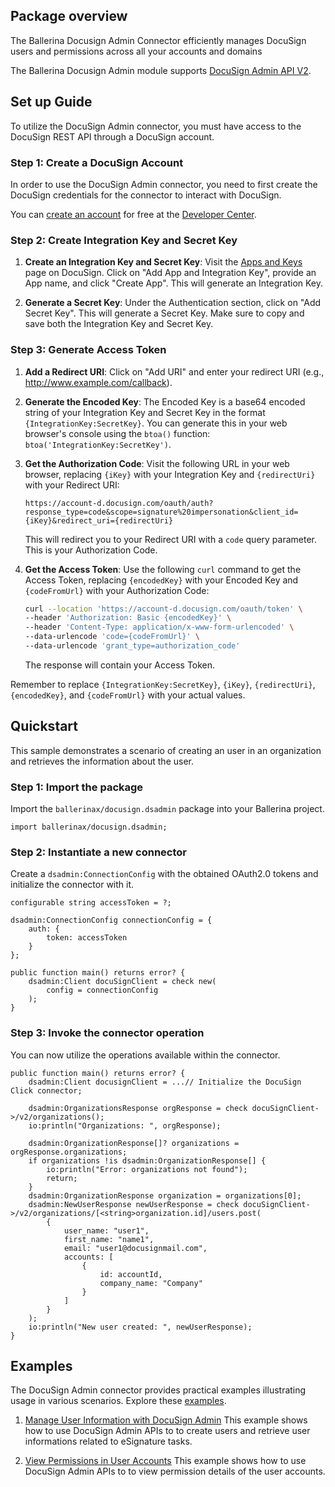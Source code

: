 ## Package overview

The Ballerina Docusign Admin Connector efficiently manages DocuSign users and permissions across all your accounts and domains

The Ballerina Docusign Admin module supports [DocuSign Admin API V2](https://github.com/docusign/OpenAPI-Specifications/blob/master/admin.rest.swagger-v2.1.json).

## Set up Guide

To utilize the DocuSign Admin connector, you must have access to the DocuSign REST API through a DocuSign account.

### Step 1: Create a DocuSign Account

In order to use the DocuSign Admin connector, you need to first create the DocuSign credentials for the connector to interact with DocuSign.

You can [create an account](https://go.docusign.com/o/sandbox/) for free at the [Developer Center](https://developers.docusign.com/).

### Step 2: Create Integration Key and Secret Key

1. **Create an Integration Key and Secret Key**: Visit the [Apps and Keys](https://admindemo.docusign.com/apps-and-keys) page on DocuSign. Click on "Add App and Integration Key", provide an App name, and click "Create App". This will generate an Integration Key.

2. **Generate a Secret Key**: Under the Authentication section, click on "Add Secret Key". This will generate a Secret Key. Make sure to copy and save both the Integration Key and Secret Key.

### Step 3: Generate Access Token

1. **Add a Redirect URI**: Click on "Add URI" and enter your redirect URI (e.g., <http://www.example.com/callback>).

2. **Generate the Encoded Key**: The Encoded Key is a base64 encoded string of your Integration Key and Secret Key in the format `{IntegrationKey:SecretKey}`. You can generate this in your web browser's console using the `btoa()` function: `btoa('IntegrationKey:SecretKey')`.

3. **Get the Authorization Code**: Visit the following URL in your web browser, replacing `{iKey}` with your Integration Key and `{redirectUri}` with your Redirect URI:

    ```url
    https://account-d.docusign.com/oauth/auth?response_type=code&scope=signature%20impersonation&client_id={iKey}&redirect_uri={redirectUri}
    ```

    This will redirect you to your Redirect URI with a `code` query parameter. This is your Authorization Code.

4. **Get the Access Token**: Use the following `curl` command to get the Access Token, replacing `{encodedKey}` with your Encoded Key and `{codeFromUrl}` with your Authorization Code:

    ```bash
    curl --location 'https://account-d.docusign.com/oauth/token' \
    --header 'Authorization: Basic {encodedKey}' \
    --header 'Content-Type: application/x-www-form-urlencoded' \
    --data-urlencode 'code={codeFromUrl}' \
    --data-urlencode 'grant_type=authorization_code'
    ```

    The response will contain your Access Token.

Remember to replace `{IntegrationKey:SecretKey}`, `{iKey}`, `{redirectUri}`, `{encodedKey}`, and `{codeFromUrl}` with your actual values.

## Quickstart

This sample demonstrates a scenario of creating an user in an organization and retrieves the information about the user.

### Step 1: Import the package

Import the `ballerinax/docusign.dsadmin` package into your Ballerina project.

```ballerina
import ballerinax/docusign.dsadmin;
```

### Step 2: Instantiate a new connector

Create a `dsadmin:ConnectionConfig` with the obtained OAuth2.0 tokens and initialize the connector with it.

```ballerina
configurable string accessToken = ?;

dsadmin:ConnectionConfig connectionConfig = {
    auth: {
        token: accessToken
    }
};

public function main() returns error? {
    dsadmin:Client docuSignClient = check new(
        config = connectionConfig
    );
}
```

### Step 3: Invoke the connector operation

You can now utilize the operations available within the connector.

```ballerina
public function main() returns error? {
    dsadmin:Client docusignClient = ...// Initialize the DocuSign Click connector;

    dsadmin:OrganizationsResponse orgResponse = check docuSignClient->/v2/organizations();
    io:println("Organizations: ", orgResponse);

    dsadmin:OrganizationResponse[]? organizations = orgResponse.organizations;
    if organizations !is dsadmin:OrganizationResponse[] {
        io:println("Error: organizations not found");
        return;
    }
    dsadmin:OrganizationResponse organization = organizations[0];
    dsadmin:NewUserResponse newUserResponse = check docuSignClient->/v2/organizations/[<string>organization.id]/users.post(
        {
            user_name: "user1",
            first_name: "name1",
            email: "user1@docusignmail.com",
            accounts: [
                {
                    id: accountId,
                    company_name: "Company"
                }
            ]
        }
    );
    io:println("New user created: ", newUserResponse);
}
```

## Examples

The DocuSign Admin connector provides practical examples illustrating usage in various scenarios. Explore these [examples](https://github.com/ballerina-platform/module-ballerinax-docusign.dsadmin/tree/main/examples).

1. [Manage User Information with DocuSign Admin](https://github.com/ballerina-platform/module-ballerinax-docusign.dsadmin/tree/main/examples/manage-user-information)
    This example shows how to use DocuSign Admin APIs to to create users and retrieve user informations related to eSignature tasks.

2. [View Permissions in User Accounts](https://github.com/ballerina-platform/module-ballerinax-docusign.dsadmin/tree/main/examples/permissions-in-organizations)
    This example shows how to use DocuSign Admin APIs to to view permission details of the user accounts.
